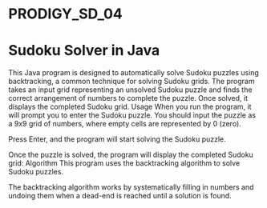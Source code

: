 # PRODIGY_SD_04
 # Sudoku Solver in Java
This Java program is designed to automatically solve Sudoku puzzles using backtracking, a common technique for solving Sudoku grids.
The program takes an input grid representing an unsolved Sudoku puzzle and finds the correct arrangement of numbers to complete the puzzle.
Once solved, it displays the completed Sudoku grid.
Usage
When you run the program, it will prompt you to enter the Sudoku puzzle. You should input the puzzle as a 9x9 grid of numbers, where empty cells are represented by 0 (zero).

Press Enter, and the program will start solving the Sudoku puzzle.

Once the puzzle is solved, the program will display the completed Sudoku grid:
Algorithm
This program uses the backtracking algorithm to solve Sudoku puzzles.

The backtracking algorithm works by systematically filling in numbers and undoing them when a dead-end is reached until a solution is found.
